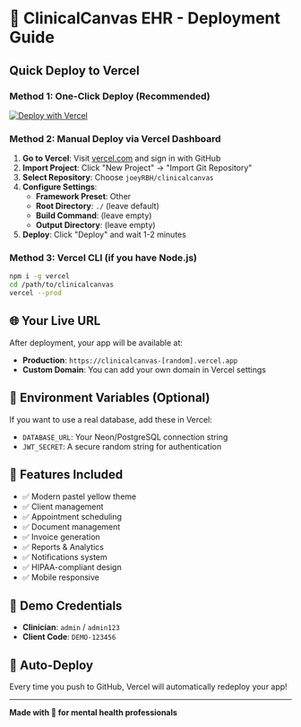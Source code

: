 # 🚀 ClinicalCanvas EHR - Deployment Guide

## Quick Deploy to Vercel

### Method 1: One-Click Deploy (Recommended)
[![Deploy with Vercel](https://vercel.com/button)](https://vercel.com/new/clone?repository-url=https://github.com/joeyRBH/clinicalcanvas)

### Method 2: Manual Deploy via Vercel Dashboard

1. **Go to Vercel**: Visit [vercel.com](https://vercel.com) and sign in with GitHub
2. **Import Project**: Click "New Project" → "Import Git Repository"
3. **Select Repository**: Choose `joeyRBH/clinicalcanvas`
4. **Configure Settings**:
   - **Framework Preset**: Other
   - **Root Directory**: `./` (leave default)
   - **Build Command**: (leave empty)
   - **Output Directory**: (leave empty)
5. **Deploy**: Click "Deploy" and wait 1-2 minutes

### Method 3: Vercel CLI (if you have Node.js)
```bash
npm i -g vercel
cd /path/to/clinicalcanvas
vercel --prod
```

## 🌐 Your Live URL
After deployment, your app will be available at:
- **Production**: `https://clinicalcanvas-[random].vercel.app`
- **Custom Domain**: You can add your own domain in Vercel settings

## 🔧 Environment Variables (Optional)
If you want to use a real database, add these in Vercel:
- `DATABASE_URL`: Your Neon/PostgreSQL connection string
- `JWT_SECRET`: A secure random string for authentication

## 📱 Features Included
- ✅ Modern pastel yellow theme
- ✅ Client management
- ✅ Appointment scheduling
- ✅ Document management
- ✅ Invoice generation
- ✅ Reports & Analytics
- ✅ Notifications system
- ✅ HIPAA-compliant design
- ✅ Mobile responsive

## 🎯 Demo Credentials
- **Clinician**: `admin` / `admin123`
- **Client Code**: `DEMO-123456`

## 🔄 Auto-Deploy
Every time you push to GitHub, Vercel will automatically redeploy your app!

---
**Made with 💚 for mental health professionals**

